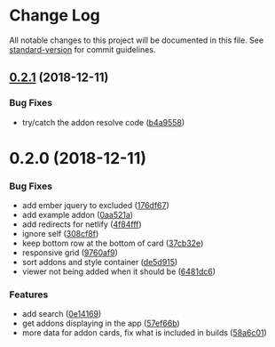 # Change Log

All notable changes to this project will be documented in this file. See [standard-version](https://github.com/conventional-changelog/standard-version) for commit guidelines.

<a name="0.2.1"></a>
## [0.2.1](https://github.com/knownasilya/ember-addon-viewer/compare/v0.2.0...v0.2.1) (2018-12-11)


### Bug Fixes

* try/catch the addon resolve code ([b4a9558](https://github.com/knownasilya/ember-addon-viewer/commit/b4a9558))



<a name="0.2.0"></a>
# 0.2.0 (2018-12-11)


### Bug Fixes

* add ember jquery to excluded ([176df67](https://github.com/knownasilya/ember-addon-viewer/commit/176df67))
* add example addon ([0aa521a](https://github.com/knownasilya/ember-addon-viewer/commit/0aa521a))
* add redirects for netlify ([4f84fff](https://github.com/knownasilya/ember-addon-viewer/commit/4f84fff))
* ignore self ([308cf8f](https://github.com/knownasilya/ember-addon-viewer/commit/308cf8f))
* keep bottom row at the bottom of card ([37cb32e](https://github.com/knownasilya/ember-addon-viewer/commit/37cb32e))
* responsive grid ([9760af9](https://github.com/knownasilya/ember-addon-viewer/commit/9760af9))
* sort addons and style container ([de5d915](https://github.com/knownasilya/ember-addon-viewer/commit/de5d915))
* viewer not being added when it should be ([6481dc6](https://github.com/knownasilya/ember-addon-viewer/commit/6481dc6))


### Features

* add search ([0e14169](https://github.com/knownasilya/ember-addon-viewer/commit/0e14169))
* get addons displaying in the app ([57ef66b](https://github.com/knownasilya/ember-addon-viewer/commit/57ef66b))
* more data for addon cards, fix what is included in builds ([58a6c01](https://github.com/knownasilya/ember-addon-viewer/commit/58a6c01))
